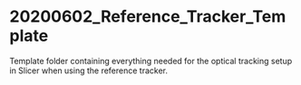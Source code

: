 # 20200602_Reference_Tracker_Template 
Template folder containing everything needed for the optical tracking setup in Slicer when using the reference tracker. 
